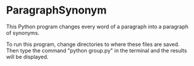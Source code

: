 # ParagraphSynonym
This Python program changes every word of a paragraph into a paragraph of synonyms.

To run this program, change directories to where these files are saved. Then type the command "python group.py" in the terminal
and the results will be displayed.
